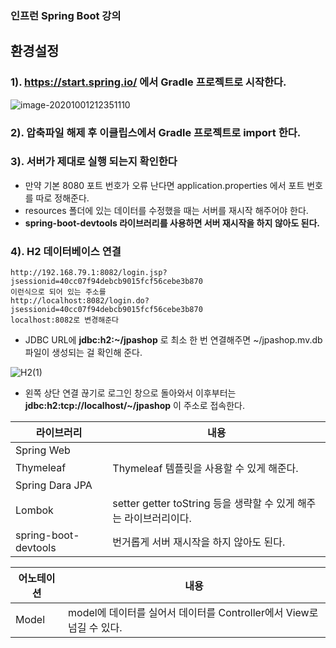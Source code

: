 ### 인프런 Spring Boot  강의



## 환경설정

### 1). https://start.spring.io/ 에서 Gradle 프로젝트로 시작한다.

![image-20201001212351110](C:\Users\SAMSUNG\AppData\Roaming\Typora\typora-user-images\image-20201001212351110.png)

### 2). 압축파일 해제 후 이클립스에서 Gradle 프로젝트로 import 한다.

### 3). 서버가 제대로 실행 되는지 확인한다

* 만약 기본 8080 포트 번호가 오류 난다면 application.properties 에서 포트 번호를 따로 정해준다.
* resources 폴더에 있는 데이터를 수정했을 때는 서버를 재시작 해주어야 한다.
* **spring-boot-devtools 라이브러리를 사용하면 서버 재시작을 하지 않아도 된다.**



### 4). H2 데이터베이스 연결

```
http://192.168.79.1:8082/login.jsp?jsessionid=40cc07f94debcb9015fcf56cebe3b870
이런식으로 되어 있는 주소를
http://localhost:8082/login.do?jsessionid=40cc07f94debcb9015fcf56cebe3b870
localhost:8082로 변경해준다
```

* JDBC URL에 **jdbc:h2:~/jpashop** 로 최소 한 번 연결해주면 ~/jpashop.mv.db 파일이 생성되는 걸 확인해 준다.

![H2(1)](C:\Users\SAMSUNG\LMH\TIL\SpringBoot\image\H2(1).png)

* 왼쪽 상단 연결 끊기로 로그인 창으로 돌아와서 이후부터는 **jdbc:h2:tcp://localhost/~/jpashop** 이 주소로 접속한다.



| 라이브러리           | 내용                                                         |
| -------------------- | ------------------------------------------------------------ |
| Spring Web           |                                                              |
| Thymeleaf            | Thymeleaf 템플릿을 사용할 수 있게 해준다.                    |
| Spring Dara JPA      |                                                              |
| Lombok               | setter getter toString 등을 생략할 수 있게 해주는 라이브러리이다. |
| spring-boot-devtools | 번거롭게 서버 재시작을 하지 않아도 된다.                     |



| 어노테이션 | 내용                                                         |
| ---------- | ------------------------------------------------------------ |
| Model      | model에 데이터를 실어서 데이터를 Controller에서 View로 넘길 수 있다. |

